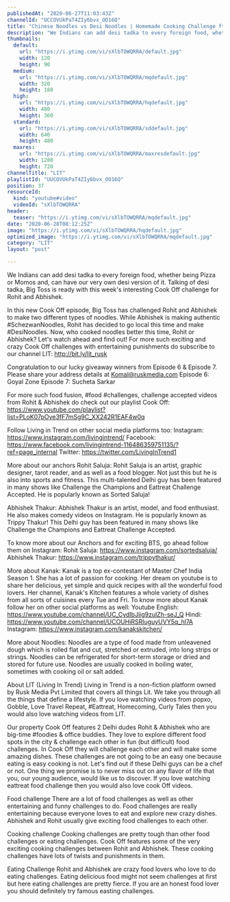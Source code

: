 ```yaml
---
publishedAt: "2020-06-27T11:03:43Z"
channelId: "UCCOVUkPaT4ZIy6bvx_OO16Q"
title: "Chinese Noodles vs Desi Noodles | Homemade Cooking Challenge ft. @Kanak's Kitchen   [Cook Off#8]"
description: "We Indians can add desi tadka to every foreign food, whether being Pizza or Momos and, can have our very own desi version of it. Talking of desi tadka, Big Toss is ready with this week's interesting Cook Off challenge for Rohit and Abhishek.\n\nIn this new Cook Off episode, Big Toss has challenged Rohit and Abhishek to make two different types of noodles. While Abhishek is making authentic #SchezwanNoodles, Rohit has decided to go local this time and make #DesiNoodles. Now, who cooked noodles better this time, Rohit or Abhishek? Let's watch ahead and find out! For more such exciting and crazy Cook Off challenges with entertaining punishments do subscribe to our channel LIT: http://bit.ly/lit_rusk \n\nCongratulation to our lucky giveaway winners from Episode 6 & Episode 7. Please share your address details at Komal@ruskmedia.com\nEpisode 6: Goyal Zone\nEpisode 7: Sucheta Sarkar\n\nFor more such food fusion, #food #challenges, challenge accepted videos from Rohit & Abhishek do check out our playlist Cook Off: https://www.youtube.com/playlist?list=PLoK07pOye3fF7mSg9C_XX242R1EAF4w0q\n\nFollow Living in Trend on other social media platforms too:\nInstagram: https://www.instagram.com/livingintrend/\nFacebook: https://www.facebook.com/livingintrend-116486359751135/?ref=page_internal\nTwitter: https://twitter.com/LivingInTrend1\n\nMore about our anchors\nRohit Saluja: Rohit Saluja is an artist, graphic designer, tarot reader, and as well as a food blogger. Not just this but he is also into sports and fitness. This multi-talented Delhi guy has been featured in many shows like Challenge the Champions and Eattreat Challenge Accepted. He is popularly known as Sorted Saluja!\n\nAbhishek Thakur: Abhishek Thakur is an artist, model, and food enthusiast. He also makes comedy videos on Instagram. He is popularly known as Trippy Thakur! This Delhi guy has been featured in many shows like Challenge the Champions and Eattreat Challenge Accepted. \n\nTo know more about our Anchors and for exciting BTS, go ahead follow them on Instagram: \nRohit Saluja: https://www.instagram.com/sortedsaluja/ \nAbhishek Thakur: https://www.instagram.com/trippythakur/\n\nMore about Kanak:\nKanak is a top ex-contestant of Master Chef India Season 1. She has a lot of passion for cooking. Her dream on youtube is to share her delicious, yet simple and quick recipes with all the wonderful food lovers. Her channel, Kanak's Kitchen features a whole variety of dishes from all sorts of cuisines every Tue and Fri. To know more about Kanak follow her on other social platforms as well:\nYoutube\nEnglish: https://www.youtube.com/channel/UC_CydIbJiig9zulZh-seJ_Q\nHindi: https://www.youtube.com/channel/UCOUHiRSRIuguyUVY5q_hl7A\nInstagram: https://www.instagram.com/kanakskitchen/\n\nMore about Noodles:\nNoodles are a type of food made from unleavened dough which is rolled flat and cut, stretched or extruded, into long strips or strings. Noodles can be refrigerated for short-term storage or dried and stored for future use. Noodles are usually cooked in boiling water, sometimes with cooking oil or salt added. \n\nAbout LIT (Living In Trend)\nLiving in Trend is a non-fiction platform owned by Rusk Media Pvt Limited that covers all things Lit. We take you through all the things that define a lifestyle. If you love watching videos from popxo, Gobble, Love Travel Repeat, #Eattreat, Homecoming, Curly Tales then you would also love watching videos from LIT. \n\nOur property Cook Off features 2 Delhi dudes Rohit & Abhishek who are big-time #foodies & office buddies. They love to explore different food spots in the city & challenge each other in fun (but difficult) food challenges. In Cook Off they will challenge each other and will make some amazing dishes. These challenges are not going to be an easy one because eating is easy cooking is not. Let's find out if these Delhi guys can be a chef or not. One thing we promise is to never miss out on any flavor of life that you, our young audience, would like us to discover. If you love watching eattreat food challenge then you would also love cook Off videos. \n\nFood challenge\nThere are a lot of food challenges as well as other entertaining and funny challenges to do. Food challenges are really entertaining because everyone loves to eat and explore new crazy dishes. Abhishek and Rohit usually give exciting food challenges to each other. \n\nCooking challenge\nCooking challenges are pretty tough than other food challenges or eating challenges. Cook Off features some of the very exciting cooking challenges between Rohit and Abhishek. These cooking challenges have lots of twists and punishments in them.\n\nEating Challenge\nRohit and Abhishek are crazy food lovers who love to do eating challenges. Eating delicious food might not seem challenges at first but here eating challenges are pretty fierce. If you are an honest food lover you should definitely try famous easting challenges."
thumbnails:
  default:
    url: "https://i.ytimg.com/vi/sXlbTOWQRRA/default.jpg"
    width: 120
    height: 90
  medium:
    url: "https://i.ytimg.com/vi/sXlbTOWQRRA/mqdefault.jpg"
    width: 320
    height: 180
  high:
    url: "https://i.ytimg.com/vi/sXlbTOWQRRA/hqdefault.jpg"
    width: 480
    height: 360
  standard:
    url: "https://i.ytimg.com/vi/sXlbTOWQRRA/sddefault.jpg"
    width: 640
    height: 480
  maxres:
    url: "https://i.ytimg.com/vi/sXlbTOWQRRA/maxresdefault.jpg"
    width: 1280
    height: 720
channelTitle: "LIT"
playlistId: "UUCOVUkPaT4ZIy6bvx_OO16Q"
position: 37
resourceId:
  kind: "youtube#video"
  videoId: "sXlbTOWQRRA"
header:
  teaser: "https://i.ytimg.com/vi/sXlbTOWQRRA/mqdefault.jpg"
date: "2020-06-28T08:12:25Z"
image: "https://i.ytimg.com/vi/sXlbTOWQRRA/hqdefault.jpg"
optimized_image: "https://i.ytimg.com/vi/sXlbTOWQRRA/mqdefault.jpg"
category: "LIT"
layout: "post"

---
```

We Indians can add desi tadka to every foreign food, whether being Pizza or Momos and, can have our very own desi version of it. Talking of desi tadka, Big Toss is ready with this week's interesting Cook Off challenge for Rohit and Abhishek.

In this new Cook Off episode, Big Toss has challenged Rohit and Abhishek to make two different types of noodles. While Abhishek is making authentic #SchezwanNoodles, Rohit has decided to go local this time and make #DesiNoodles. Now, who cooked noodles better this time, Rohit or Abhishek? Let's watch ahead and find out! For more such exciting and crazy Cook Off challenges with entertaining punishments do subscribe to our channel LIT: http://bit.ly/lit_rusk 

Congratulation to our lucky giveaway winners from Episode 6 & Episode 7. Please share your address details at Komal@ruskmedia.com
Episode 6: Goyal Zone
Episode 7: Sucheta Sarkar

For more such food fusion, #food #challenges, challenge accepted videos from Rohit & Abhishek do check out our playlist Cook Off: https://www.youtube.com/playlist?list=PLoK07pOye3fF7mSg9C_XX242R1EAF4w0q

Follow Living in Trend on other social media platforms too:
Instagram: https://www.instagram.com/livingintrend/
Facebook: https://www.facebook.com/livingintrend-116486359751135/?ref=page_internal
Twitter: https://twitter.com/LivingInTrend1

More about our anchors
Rohit Saluja: Rohit Saluja is an artist, graphic designer, tarot reader, and as well as a food blogger. Not just this but he is also into sports and fitness. This multi-talented Delhi guy has been featured in many shows like Challenge the Champions and Eattreat Challenge Accepted. He is popularly known as Sorted Saluja!

Abhishek Thakur: Abhishek Thakur is an artist, model, and food enthusiast. He also makes comedy videos on Instagram. He is popularly known as Trippy Thakur! This Delhi guy has been featured in many shows like Challenge the Champions and Eattreat Challenge Accepted. 

To know more about our Anchors and for exciting BTS, go ahead follow them on Instagram: 
Rohit Saluja: https://www.instagram.com/sortedsaluja/ 
Abhishek Thakur: https://www.instagram.com/trippythakur/

More about Kanak:
Kanak is a top ex-contestant of Master Chef India Season 1. She has a lot of passion for cooking. Her dream on youtube is to share her delicious, yet simple and quick recipes with all the wonderful food lovers. Her channel, Kanak's Kitchen features a whole variety of dishes from all sorts of cuisines every Tue and Fri. To know more about Kanak follow her on other social platforms as well:
Youtube
English: https://www.youtube.com/channel/UC_CydIbJiig9zulZh-seJ_Q
Hindi: https://www.youtube.com/channel/UCOUHiRSRIuguyUVY5q_hl7A
Instagram: https://www.instagram.com/kanakskitchen/

More about Noodles:
Noodles are a type of food made from unleavened dough which is rolled flat and cut, stretched or extruded, into long strips or strings. Noodles can be refrigerated for short-term storage or dried and stored for future use. Noodles are usually cooked in boiling water, sometimes with cooking oil or salt added. 

About LIT (Living In Trend)
Living in Trend is a non-fiction platform owned by Rusk Media Pvt Limited that covers all things Lit. We take you through all the things that define a lifestyle. If you love watching videos from popxo, Gobble, Love Travel Repeat, #Eattreat, Homecoming, Curly Tales then you would also love watching videos from LIT. 

Our property Cook Off features 2 Delhi dudes Rohit & Abhishek who are big-time #foodies & office buddies. They love to explore different food spots in the city & challenge each other in fun (but difficult) food challenges. In Cook Off they will challenge each other and will make some amazing dishes. These challenges are not going to be an easy one because eating is easy cooking is not. Let's find out if these Delhi guys can be a chef or not. One thing we promise is to never miss out on any flavor of life that you, our young audience, would like us to discover. If you love watching eattreat food challenge then you would also love cook Off videos. 

Food challenge
There are a lot of food challenges as well as other entertaining and funny challenges to do. Food challenges are really entertaining because everyone loves to eat and explore new crazy dishes. Abhishek and Rohit usually give exciting food challenges to each other. 

Cooking challenge
Cooking challenges are pretty tough than other food challenges or eating challenges. Cook Off features some of the very exciting cooking challenges between Rohit and Abhishek. These cooking challenges have lots of twists and punishments in them.

Eating Challenge
Rohit and Abhishek are crazy food lovers who love to do eating challenges. Eating delicious food might not seem challenges at first but here eating challenges are pretty fierce. If you are an honest food lover you should definitely try famous easting challenges.